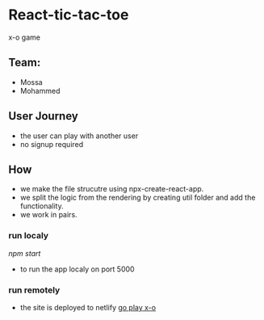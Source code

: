 # React-tic-tac-toe

x-o game

## Team:

- Mossa
- Mohammed

## User Journey

- the user can play with another user
- no signup required

## How

- we make the file strucutre using npx-create-react-app.
- we split the logic from the rendering by creating util folder and add the functionality.
- we work in pairs.

### run localy

_npm start_

- to run the app localy on port 5000

### run remotely

- the site is deployed to netlify [go play x-o](https://laughing-noether-d0979e.netlify.com)

